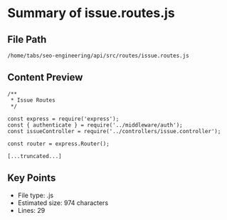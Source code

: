 # Summary of issue.routes.js
  
## File Path
`/home/tabs/seo-engineering/api/src/routes/issue.routes.js`

## Content Preview
```
/**
 * Issue Routes
 */

const express = require('express');
const { authenticate } = require('../middleware/auth');
const issueController = require('../controllers/issue.controller');

const router = express.Router();

[...truncated...]
```

## Key Points
- File type: .js
- Estimated size: 974 characters
- Lines: 29
